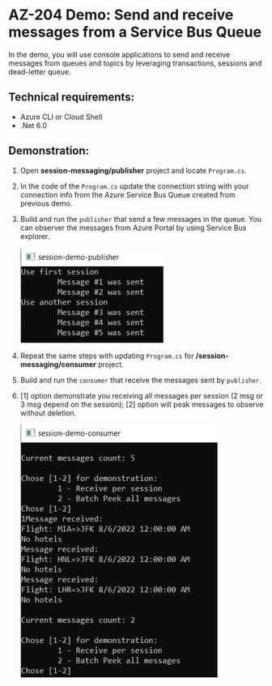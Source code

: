 # AZ-204 Demo: Send and receive messages from a Service Bus Queue

In the demo, you will use console applications to send and receive messages from queues and topics by leveraging transactions, sessions and dead-letter queue. 

## Technical requirements:

- Azure CLI or Cloud Shell
- .Net 6.0

## Demonstration:


1. Open **session-messaging/publisher**  project and locate `Program.cs`.

1. In the code of the `Program.cs` update the connection string with your connection info from the Azure Service Bus Queue created from previous demo.

1. Build and run the `publisher` that send a few messages in the queue. You can observer the messages from Azure Portal by using Service Bus explorer.

    ![publisher](session-demo/publisher.png)

1. Repeat the same steps with updating `Program.cs` for **/session-messaging/consumer** project.

1. Build and run the `consumer` that receive the messages sent by `publisher`. 

1. [1] option demonstrate you receiving all messages per session (2 msg or 3 msg depend on the session); [2] option will peak messages to observe without deletion.

    ![consumer](session-demo/consumer.png)
